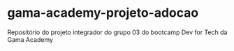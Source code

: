 # gama-academy-projeto-adocao
Repositório do projeto integrador do grupo 03 do bootcamp Dev for Tech da Gama Academy
